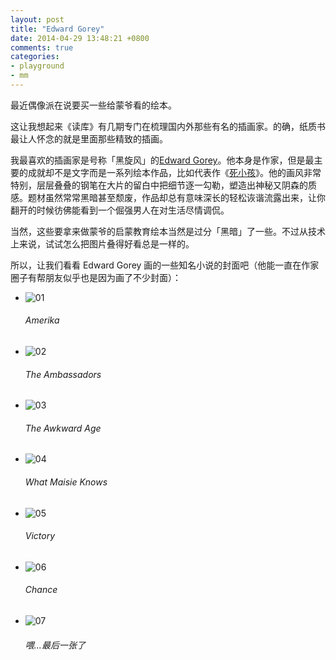 ```yaml
---
layout: post
title: "Edward Gorey"
date: 2014-04-29 13:48:21 +0800
comments: true
categories:
- playground
- mm
---
```


最近偶像派在说要买一些给蒙爷看的绘本。

这让我想起来《读库》有几期专门在梳理国内外那些有名的插画家。的确，纸质书最让人怀念的就是里面那些精致的插画。

我最喜欢的插画家是号称「黑旋风」的[Edward Gorey](http://en.wikipedia.org/wiki/Edward_Gorey)。他本身是作家，但是最主要的成就却不是文字而是一系列绘本作品，比如代表作《[死小孩](http://www.douban.com/photos/album/34618766/?start=0)》。他的画风非常特别，层层叠叠的钢笔在大片的留白中把细节逐一勾勒，塑造出神秘又阴森的质感。题材虽然常常黑暗甚至颓废，作品却总有意味深长的轻松诙谐流露出来，让你翻开的时候彷佛能看到一个倔强男人在对生活尽情调侃。

当然，这些要拿来做蒙爷的启蒙教育绘本当然是过分「黑暗」了一些。不过从技术上来说，试试怎么把图片叠得好看总是一样的。


所以，让我们看看 Edward Gorey 画的一些知名小说的封面吧（他能一直在作家圈子有帮朋友似乎也是因为画了不少封面）：
<link rel="stylesheet" type="text/css" href="{{ site.static_base }}/downloads/static/css/elasticstack_slider.css" />

<div class="slider-container">
    <ul id="elasticstack" class="elasticstack">
        <li><img src="{{ site.static_base }}/downloads/images/2014_04/edward_gorey/gorey_kafka.jpg" alt="01"/><h6>Amerika</h6></li>
        <li><img src="{{ site.static_base }}/downloads/images/2014_04/edward_gorey/gorey_james2.jpg" alt="02"/><h6>The Ambassadors</h6></li>
        <li><img src="{{ site.static_base }}/downloads/images/2014_04/edward_gorey/gorey_james3.jpg" alt="03"/><h6>The Awkward Age</h6></li>
        <li><img src="{{ site.static_base }}/downloads/images/2014_04/edward_gorey/gorey_james4.jpg" alt="04"/><h6>What Maisie Knows</h6></li>
        <li><img src="{{ site.static_base }}/downloads/images/2014_04/edward_gorey/gorey_conrad1.jpg" alt="05"/><h6>Victory</h6></li>
        <li><img src="{{ site.static_base }}/downloads/images/2014_04/edward_gorey/gorey_conrad2.jpg" alt="06"/><h6>Chance</h6></li>
        <li><img src="{{ site.static_base }}/downloads/images/2014_04/edward_gorey/gorey_gogol1.jpg" alt="07"/><h6>喂...最后一张了</h6></li>
    </ul>
</div><!-- /container -->

<script src="{{ site.static_base }}/downloads/static/js/draggabilly.pkgd.min.js"></script>
<script src="{{ site.static_base }}/downloads/static/js/modernizr.custom.js"></script>
<script src="{{ site.static_base }}/downloads/static/js/elastiStack.js"></script>
<script>
    new ElastiStack( document.getElementById( 'elasticstack' ) );
</script>
